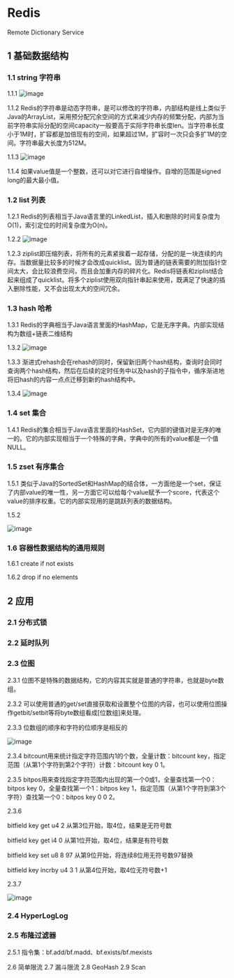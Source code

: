 # Redis
  
Remote Dictionary Service
  
## 1 基础数据结构

### 1.1 string 字符串
  
1.1.1
![image](https://github.com/user-attachments/assets/642390a3-6409-4147-b594-0e1b03b66e7f)
  
1.1.2 Redis的字符串是动态字符串，是可以修改的字符串，内部结构是线上类似于Java的ArrayList，采用预分配冗余空间的方式来减少内存的频繁分配，内部为当前字符串实际分配的空间capacity一般要高于实际字符串长度len。当字符串长度小于1M时，扩容都是加倍现有的空间，如果超过1M，扩容时一次只会多扩1M的空间。字符串最大长度为512M。
  
1.1.3
![image](https://github.com/user-attachments/assets/4743870e-5c81-4279-b4e9-3e4bb3500f09)

1.1.4 如果value值是一个整数，还可以对它进行自增操作。自增的范围是signed long的最大最小值。

### 1.2 list 列表

1.2.1 Redis的列表相当于Java语言里的LinkedList，插入和删除的时间复杂度为O(1)，索引定位的时间复杂度为O(n)。

1.2.2
![image](https://github.com/user-attachments/assets/32cb451a-0d31-4e58-891a-8b659bc4ff53)

1.2.3 ziplist即压缩列表，将所有的元素紧挨着一起存储，分配的是一块连续的内存。当数据量比较多的时候才会改成quicklist。因为普通的链表需要的附加指针空间太大，会比较浪费空间，而且会加重内存的碎片化。Redis将链表和ziplist结合起来组成了quicklist。将多个ziplist使用双向指针串起来使用，既满足了快速的插入删除性能，又不会出现太大的空间冗余。

### 1.3 hash 哈希

1.3.1 Redis的字典相当于Java语言里面的HashMap，它是无序字典。内部实现结构为数组+链表二维结构

1.3.2
![image](https://github.com/user-attachments/assets/ac04966a-7325-4ac4-902e-472a9249e141)

1.3.3 渐进式rehash会在rehash的同时，保留新旧两个hash结构，查询时会同时查询两个hash结构，然后在后续的定时任务中以及hash的子指令中，循序渐进地将旧hash的内容一点点迁移到新的hash结构中。

1.3.4
![image](https://github.com/user-attachments/assets/bea0da6b-8818-42c6-8773-7d8868ecd7e9)

### 1.4 set 集合

1.4.1 Redis的集合相当于Java语言里面的HashSet，它内部的键值对是无序的唯一的。它的内部实现相当于一个特殊的字典，字典中的所有的value都是一个值NULL。

### 1.5 zset 有序集合

1.5.1 类似于Java的SortedSet和HashMap的结合体，一方面他是一个set，保证了内部value的唯一性，另一方面它可以给每个value赋予一个score，代表这个value的排序权重。它的内部实现用的是跳跃列表的数据结构。

1.5.2

![image](https://github.com/user-attachments/assets/067d33c5-1296-4f83-99f4-889e0af157e3)

### 1.6 容器性数据结构的通用规则

1.6.1 create if not exists

1.6.2 drop if no elements

## 2 应用

### 2.1 分布式锁

### 2.2 延时队列

### 2.3 位图

2.3.1 位图不是特殊的数据结构，它的内容其实就是普通的字符串，也就是byte数组。

2.3.2 可以使用普通的get/set直接获取和设置整个位图的内容，也可以使用位图操作getbit/setbit等将byte数组看成[位数组]来处理。

2.3.3 位数组的顺序和字符的位顺序是相反的

![image](https://github.com/user-attachments/assets/4647e35c-cabb-4f14-b363-1699eca60997)

2.3.4 bitcount用来统计指定字符范围内1的个数，全量计数：bitcount key，指定范围（从第1个字符到第2个字符）计数：bitcount key 0 1。

2.3.5 bitpos用来查找指定字符范围内出现的第一个0或1，全量查找第一个0：bitpos key 0，全量查找第一个1：bitpos key 1，指定范围（从第1个字符到第3个字符）查找第一个0：bitpos key 0 0 2。

2.3.6

bitfield key get u4 2 从第3位开始，取4位，结果是无符号数

bitfield key get i4 0 从第1位开始，取4位，结果是有符号数

bitfield key set u8 8 97 从第9位开始，将连续8位用无符号数97替换

bitfield key incrby u4 3 1 从第4位开始，取4位无符号数+1

2.3.7

![image](https://github.com/user-attachments/assets/829b1faf-11be-4c81-a44f-cdcf31886b13)

### 2.4 HyperLogLog

### 2.5 布隆过滤器

2.5.1 指令集：bf.add/bf.madd、bf.exists/bf.mexists

2.6 简单限流
2.7 漏斗限流
2.8 GeoHash
2.9 Scan
